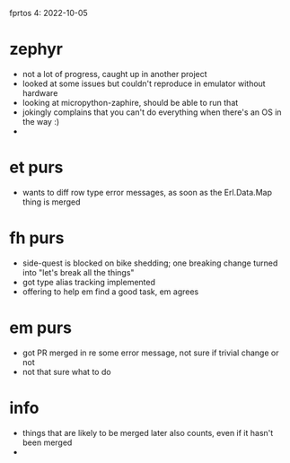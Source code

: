 fprtos 4: 2022-10-05

# zephyr
- not a lot of progress, caught up in another project
- looked at some issues but couldn't reproduce in emulator without hardware
- looking at micropython-zaphire, should be able to run that
- jokingly complains that you can't do everything when there's an OS in the way :)
- 

# et purs
- wants to diff row type error messages, as soon as the Erl.Data.Map thing is merged

# fh purs
- side-quest is blocked on bike shedding; one breaking change turned into "let's break all the things"
- got type alias tracking implemented
- offering to help em find a good task, em agrees

# em purs
- got PR merged in re some error message, not sure if trivial change or not
- not that sure what to do


# info
- things that are likely to be merged later also counts, even if it hasn't been merged
- 

